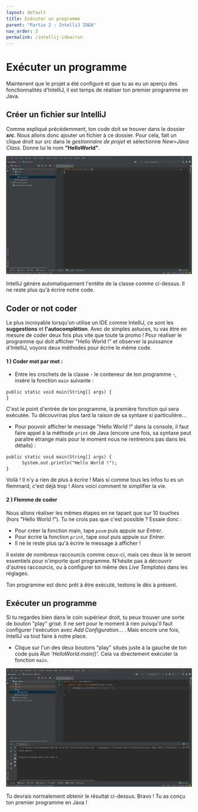 ```yaml
---
layout: default
title: Exécuter un programme
parent: "Partie 2 : IntelliJ IDEA"
nav_order: 3
permalink: /intellij-idea/run
---
```


# Exécuter un programme

Maintenent que le projet a été configuré et que tu as eu un aperçu des fonctionnalités d'IntelliJ, il est temps de réaliser ton premier programme en Java.

## Créer un fichier sur IntelliJ
Comme expliqué précédemment, ton code doit se trouver dans le dossier ***src***. Nous allons donc ajouter un fichier à ce dossier. Pour cela, fait un clique droit sur *src* dans le *gestionnaire de projet* et sélectionne *New*>*Java Class*. Donne lui le nom **"HelloWorld"**.

![Création du fichier](../assets/file-created.png)

IntelliJ génère automatiquement l'entête de la classe comme ci-dessus. Il ne reste plus qu'à écrire notre code.

## Coder or not coder
Le plus incroyable lorsqu'on utilise un IDE comme IntelliJ, ce sont les **suggestions** et **l'autocomplétion**. Avec de simples astuces, tu vas être en mesure de coder deux fois plus vite que toute ta promo ! Pour réaliser le programme qui doit afficher "Hello World !" et observer la puissance d'IntelliJ, voyons deux méthodes pour écrire le même code.

#### 1 ) Coder mot par mot :
* Entre les crochets de la classe - le conteneur de ton programme -, insère la fonction `main` suivante :
```
public static void main(String[] args) {
}
```
C'est le point d'entrée de ton programme, la première fonction qui sera exécutée. Tu découvriras plus tard la raison de sa syntaxe si particulière...

* Pour pouvoir afficher le message "Hello World !" dans la console, il faut faire appel à la méthode `print` de Java (encore une fois, sa syntaxe peut paraître étrange mais pour le moment nous ne rentrerons pas dans les détails) :
```
public static void main(String[] args) {
      System.out.println("Hello World !");
}
```
Voilà ! Il n'y a rien de plus à écrire ! Mais si comme tous les infos tu es un flemmard, c'est déjà trop ! Alors voici comment te simplifier la vie.

#### 2 ) Flemme de coder
Nous allons réaliser les mêmes étapes en ne tapant que sur 10 touches (hors "Hello World !"). Tu ne crois pas que c'est possible ? Essaie donc :

* Pour créer la fonction main, tape *`psvm`* puis appuie sur *Entrer*.
* Pour écrire la fonction `print`, tape *sout* puis appuie sur *Entrer*.
* Il ne te reste plus qu'à écrire le message à afficher !

Il existe de nombreux raccourcis comme ceux-ci, mais ces deux là te seront essentiels pour n'importe quel programme. N'hésite pas à découvrir d'autres raccourcis, ou à configurer toi même des *Live Templates* dans les réglages.


Ton programme est donc prêt à être exécuté, testons le dès à présent.

## Exécuter un programme

Si tu regardes bien dans le coin supérieur droit, tu peux trouver une sorte de bouton "play" grisé. Il ne sert pour le moment à rien puisqu'il faut configurer l'exécution avec *Add Configuration...* . Mais encore une fois, IntelliJ va tout faire à notre place.

* Clique  sur l'un des deux boutons "play" situés juste à la gauche de ton code puis *Run 'HelloWorld.main()'*. Cela va directement exécuter la fonction `main`.

![Résultat d'exécution du programme](../assets/hello-world.png)

Tu devrais normalement obtenir le résultat ci-dessus. Bravo ! Tu as conçu ton premier programme en Java !

